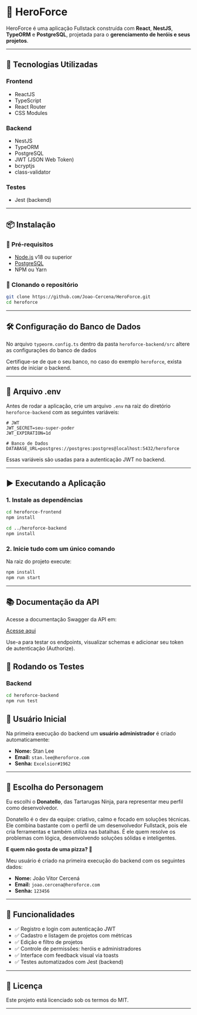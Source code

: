 # 🦸 HeroForce

HeroForce é uma aplicação Fullstack construída com **React**, **NestJS**, **TypeORM** e **PostgreSQL**, projetada para o **gerenciamento de heróis e seus projetos**.

---

## 🚀 Tecnologias Utilizadas

### Frontend

- ReactJS
- TypeScript
- React Router
- CSS Modules

### Backend

- NestJS
- TypeORM
- PostgreSQL
- JWT (JSON Web Token)
- bcryptjs
- class-validator

### Testes

- Jest (backend)

---

## 📦 Instalação

### 🔧 Pré-requisitos

- [Node.js](https://nodejs.org/) v18 ou superior
- [PostgreSQL](https://www.postgresql.org/)
- NPM ou Yarn

### 📁 Clonando o repositório

```bash
git clone https://github.com/Joao-Cercena/HeroForce.git
cd heroforce
```

---

## 🛠 Configuração do Banco de Dados

No arquivo `typeorm.config.ts` dentro da pasta `heroforce-backend/src` altere as configurações do banco de dados

Certifique-se de que o seu banco, no caso do exemplo `heroforce`, exista antes de iniciar o backend.

---

## 📄 Arquivo .env

Antes de rodar a aplicação, crie um arquivo `.env` na raiz do diretório `heroforce-backend` com as seguintes variáveis:

```env
# JWT
JWT_SECRET=seu-super-poder
JWT_EXPIRATION=1d

# Banco de Dados
DATABASE_URL=postgres://postgres:postgres@localhost:5432/heroforce
```

Essas variáveis são usadas para a autenticação JWT no backend.

---

## ▶️ Executando a Aplicação

### 1. Instale as dependências

```bash
cd heroforce-frontend
npm install

cd ../heroforce-backend
npm install
```

### 2. Inicie tudo com um único comando

Na raiz do projeto execute:

```bash
npm install
npm run start
```

---

## 📚 Documentação da API

Acesse a documentação Swagger da API em:

[Acesse aqui](http://localhost:3001/api)

Use-a para testar os endpoints, visualizar schemas e adicionar seu token de autenticação (Authorize).

## 🧪 Rodando os Testes

### Backend

```bash
cd heroforce-backend
npm run test
```

## 👤 Usuário Inicial

Na primeira execução do backend um **usuário administrador** é criado automaticamente:

- **Nome:** Stan Lee
- **Email:** `stan.lee@heroforce.com`
- **Senha:** `Excelsior#1962`

---

## 🧠 Escolha do Personagem

Eu escolhi o **Donatello**, das Tartarugas Ninja, para representar meu perfil como desenvolvedor.

Donatello é o dev da equipe: criativo, calmo e focado em soluções técnicas. Ele combina bastante com o perfil de um desenvolvedor Fullstack, pois ele cria ferramentas e também utiliza nas batalhas. É ele quem resolve os problemas com lógica, desenvolvendo soluções sólidas e inteligentes.

**E quem não gosta de uma pizza? 🍕**

Meu usuário é criado na primeira execução do backend com os seguintes dados:

- **Nome:** João Vitor Cercená
- **Email:** `joao.cercena@heroforce.com`
- **Senha:** `123456`

---

## 📌 Funcionalidades

- ✅ Registro e login com autenticação JWT
- ✅ Cadastro e listagem de projetos com métricas
- ✅ Edição e filtro de projetos
- ✅ Controle de permissões: heróis e administradores
- ✅ Interface com feedback visual via toasts
- ✅ Testes automatizados com Jest (backend)

---

## 📄 Licença

Este projeto está licenciado sob os termos do MIT.

---